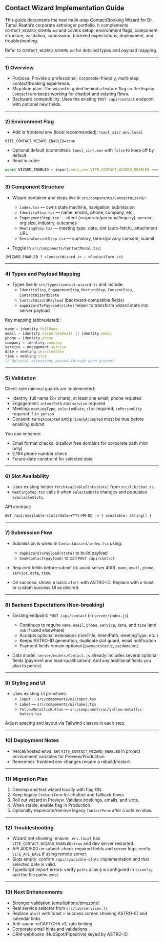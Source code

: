 ## Contact Wizard Implementation Guide

This guide documents the new multi-step Contact/Booking Wizard for Dr. Tumul Raathi’s corporate astrologer portfolio. It complements `CONTACT_WIZARD_SCHEMA.md` and covers setup, environment flags, component structure, validation, submission, backend expectations, deployment, and troubleshooting.

Refer to `CONTACT_WIZARD_SCHEMA.md` for detailed types and payload mapping.

---

### 1) Overview
- Purpose: Provide a professional, corporate-friendly, multi-step contact/booking experience.
- Migration plan: The wizard is gated behind a feature flag so the legacy `ContactForm` keeps working for chatbot and existing flows.
- Backward compatibility: Uses the existing `POST /api/contact` endpoint with optional new fields.

---

### 2) Environment Flag
- Add in frontend env (local recommended): `tumul_sir/.env.local`
```
VITE_CONTACT_WIZARD_ENABLED=true
```
- Optional default (committed): `tumul_sir/.env` with `false` to keep off by default.
- Read in code:
```ts
const WIZARD_ENABLED = import.meta.env.VITE_CONTACT_WIZARD_ENABLED === 'true';
```

---

### 3) Component Structure
- Wizard container and steps live in `src/components/ContactWizard/`:
  - `index.tsx` — owns state machine, navigation, submission
  - `IdentityStep.tsx` — name, emails, phone, company, etc.
  - `EngagementStep.tsx` — intent (corporate/personal/inquiry), service, org size, industry, outcomes
  - `MeetingStep.tsx` — meeting type, date, slot (auto-fetch), attachment URL
  - `ReviewConsentStep.tsx` — summary, terms/privacy consent, submit

- Toggle in `src/components/ContactModal.tsx`:
```tsx
{WIZARD_ENABLED ? <ContactWizard /> : <ContactForm />}
```

---

### 4) Types and Payload Mapping
- Types live in `src/types/contact-wizard.ts` and include:
  - `IdentityStep`, `EngagementStep`, `MeetingStep`, `ConsentStep`, `ContactWizardState`
  - `ContactWizardPayload` (backward-compatible fields)
  - `mapWizardToPayload(state)` helper to transform wizard state into server payload

Key mapping (abbreviated):
```ts
name = identity.fullName
email = identity.corporateEmail || identity.email
phone = identity.phone
company = identity.company
service = engagement.service
date = meeting.selectedDate
time = meeting.slot
// Optional extensions passed-through when present
```

---

### 5) Validation
Client-side minimal guards are implemented:
- Identity: full name (2+ chars), at least one email, phone required
- Engagement: `intentPath` and `service` required
- Meeting: `meetingType`, `selectedDate`, `slot` required; `inPersonCity` required if `in_person`
- Consent: `termsAccepted` and `privacyAccepted` must be true before enabling submit

You can enhance:
- Email format checks, disallow free domains for corporate path (hint only)
- E.164 phone number check
- Future-date constraint for selected date

---

### 6) Slot Availability
- Uses existing helper `fetchAvailableSlots(date)` from `src/lib/chat.ts`.
- `MeetingStep.tsx` calls it when `selectedDate` changes and populates `availableSlots`.

API contract:
```
GET /api/available-slots?date=YYYY-MM-DD -> { available: string[] }
```

---

### 7) Submission Flow
- Submission is wired in `ContactWizard/index.tsx` using:
  - `mapWizardToPayload(state)` to build payload
  - `bookContact(payload)` to call `POST /api/contact`

- Required fields before submit (to avoid server 400): `name`, `email`, `phone`, `service`, `date`, `time`.

- On success: shows a basic `alert` with ASTRO-ID. Replace with a toast or custom success UI as desired.

---

### 8) Backend Expectations (Non-breaking)
- Existing endpoint: `POST /api/contact` (in `server/index.js`)
  - Continues to require `name`, `email`, `phone`, `service`, `date`, and `time` (and `dob` if used elsewhere)
  - Accepts optional extensions (roleTitle, intentPath, meetingType, etc.)
  - Keeps ASTRO-ID generation, duplicate slot guard, email notification
  - Payment fields remain optional (`paymentStatus`, `paidAmount`)

- Data model: `server/models/Contact.js` already includes several optional fields (payment and lead-qualification). Add any additional fields you plan to persist.

---

### 9) Styling and UI
- Uses existing UI primitives:
  - `Input` — `src/components/ui/input.tsx`
  - `Label` — `src/components/ui/label.tsx`
  - `YellowMetallicButton` — `src/components/ui/yellow-metallic-button.tsx`

Adjust spacing and layout via Tailwind classes in each step.

---

### 10) Deployment Notes
- Vercel/hosted envs: set `VITE_CONTACT_WIZARD_ENABLED` in project environment variables for Preview/Production.
- Remember: frontend env changes require a rebuild/restart.

---

### 11) Migration Plan
1. Develop and test wizard locally with flag ON.
2. Keep legacy `ContactForm` for chatbot and fallback flows.
3. Roll out wizard in Preview. Validate bookings, emails, and slots.
4. When stable, enable flag in Production.
5. Optionally deprecate/remove legacy `ContactForm` after a safe window.

---

### 12) Troubleshooting
- Wizard not showing: ensure `.env.local` has `VITE_CONTACT_WIZARD_ENABLED=true` and dev server restarted.
- API 400/500 on submit: check required fields and server logs; verify `VITE_API_BASE` if using remote server.
- Slots empty: confirm `/api/available-slots` implementation and that selected date is valid.
- TypeScript import errors: verify `paths` alias `@` is configured in `tsconfig` and the file paths exist.

---

### 13) Next Enhancements
- Stronger validation (email/phone/timezone)
- Real service selector from `src/lib/services.ts`
- Replace `alert` with toast + success screen showing ASTRO-ID and calendar links
- Anti-spam: reCAPTCHA v3, rate limiting
- Corporate email hints and validations
- CRM webhooks (HubSpot/Pipedrive) keyed by ASTRO-ID


